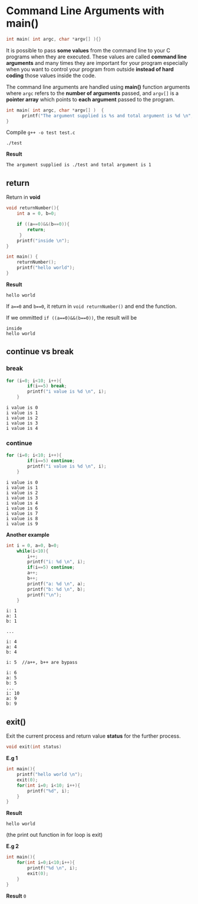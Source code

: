 # Command Line Arguments with main()

```c
int main( int argc, char *argv[] ){}
```

It is possible to pass **some values** from the command line to your C programs when they are executed. These values are called **command line arguments** and many times they are important for your program especially when you want to control your program from outside **instead of hard coding** those values inside the code.

The command line arguments are handled using **main()** function arguments where ``argc`` refers to the **number of arguments** passed, and ``argv[]`` is a **pointer array** which points to **each argument** passed to the program.

```c
int main( int argc, char *argv[] )  {
      printf("The argument supplied is %s and total argument is %d \n", argv[0], argc);
}
```

Compile ``g++ -o test test.c``

``./test``

**Result**

```
The argument supplied is ./test and total argument is 1 
```

## return

Return in **void**

```c
void returnNumber(){
	int a = 0, b=0;

	if ((a==0)&&(b==0)){
	 	return;
	 }
	printf("inside \n");
}

int main() {
	returnNumber();
	printf("hello world");
}
```

**Result**

```
hello world
```

If ``a==0`` and ``b==0``, it return in ``void returnNumber()`` and end the function.

If we ommitted ``if ((a==0)&&(b==0))``, the result will be

```
inside
hello world
```

## continue vs break

### break

```c
for (i=0; i<10; i++){
		if(i==5) break;
		printf("i value is %d \n", i);
	}
```

```
i value is 0 
i value is 1 
i value is 2 
i value is 3 
i value is 4 
```

### continue

```c
for (i=0; i<10; i++){
		if(i==5) continue;
		printf("i value is %d \n", i);
	}
```

```
i value is 0 
i value is 1 
i value is 2 
i value is 3 
i value is 4 
i value is 6 
i value is 7 
i value is 8 
i value is 9 
```

**Another example**

```c
int i = 0, a=0, b=0;
    while(i<10){
        i++;
        printf("i: %d \n", i);
		if(i==5) continue;
		a++;
		b++;
		printf("a: %d \n", a);
		printf("b: %d \n", b);
		printf("\n");
	}
```	

```
i: 1 
a: 1 
b: 1 

...

i: 4 
a: 4 
b: 4 

i: 5  //a++, b++ are bypass

i: 6 
a: 5 
b: 5 
...
i: 10 
a: 9 
b: 9 
```

## exit()

Exit the current process and return value **status** for the further process.

```c
void exit(int status) 
```
**E.g 1**

```c
int main(){
	printf("hello world \n");
	exit(0);
	for(int i=0; i<10; i++){
		printf("%d", i);
	}
}
```	

**Result**
```
hello world 
```
(the print out function in for loop is exit)

**E.g 2**

```c
int main(){
	for(int i=0;i<10;i++){
		printf("%d \n", i);
		exit(0);
	}
}
```

**Result** ``0``
